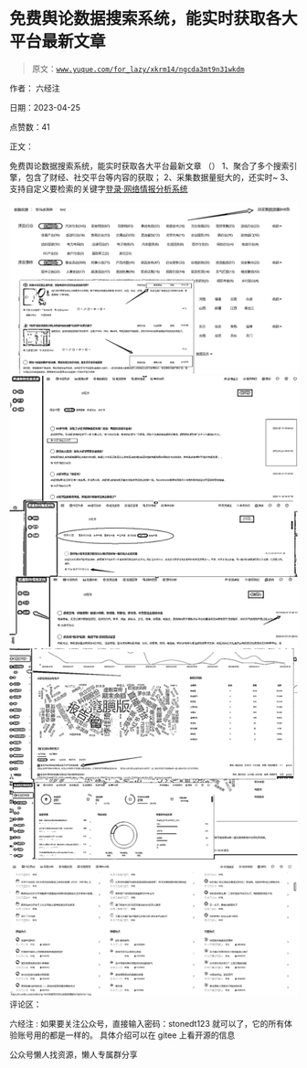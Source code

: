 # 免费舆论数据搜索系统，能实时获取各大平台最新文章

> 原文：[`www.yuque.com/for_lazy/xkrm14/ngcda3mt9n31wkdm`](https://www.yuque.com/for_lazy/xkrm14/ngcda3mt9n31wkdm)



作者： 六经注



日期：2023-04-25



点赞数：41



正文：



免费舆论数据搜索系统，能实时获取各大平台最新文章 （） 1、聚合了多个搜索引擎，包含了财经、社交平台等内容的获取； 2、采集数据量挺大的，还实时~ 3、支持自定义要检索的关键字[登录·网络情报分析系统](http://open-yuqing.stonedt.com/)



![](img/5a42e3538556ed98372a87cc1f473d88.png)  <ne-p id="u3cf78bb9" data-lake-id="u3cf78bb9">![](img/6f6358bf014cb9ac58b14e6dcccfd76b.png)  <ne-p id="ubed4cb84" data-lake-id="ubed4cb84">![](img/4175410aa4ad95af0f9c39dda27fa4f8.png)  <ne-p id="u25223c91" data-lake-id="u25223c91">![](img/c29d561ed2d78a219d3cff980b164469.png)  <ne-p id="u50f8c423" data-lake-id="u50f8c423">评论区：



六经注 : 如果要关注公众号，直接输入密码：stonedt123 就可以了，它的所有体验账号用的都是一样的。 具体介绍可以在 gitee 上看开源的信息



公众号懒人找资源，懒人专属群分享

</ne-p></ne-p></ne-p></ne-p>